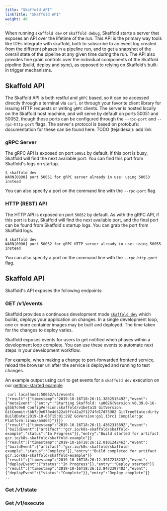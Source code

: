 ```yaml
---
title: "Skaffold API"
linkTitle: "Skaffold API"
weight: 40
---
```


When running `skaffold dev` or `skaffold debug`, Skaffold starts a server that exposes an API over the lifetime of the run.
This API is the primary way tools like IDEs integrate with skaffold, both to subscribe to an event log 
created from the different phases in a pipeline run, and to get a snapshot of the overall state of the pipeline at any given time during the run.
The API also provides fine grain controls over the individual components of the Skaffold
pipeline (build, deploy and sync), as opposed to relying on Skaffold’s built-in trigger mechanisms.


## Skaffold API 
The Skaffold API is both restful and `gRPC` based, so it can be accessed directly through a terminal via `curl`, or through your favorite client library for issuing HTTP requests or writing `gRPC` clients.
The server is hosted locally on the Skaffold host machine, and will serve by default on ports 50051 and 50052, though these ports can be configured through the `--rpc-port` and `--rpc-http-port` flags.
The server's protocol is based on protobufs: documentation for these can be found here. TODO (tejaldesai): add link

### gRPC Server

The gRPC API is exposed on port `50051` by default. If this port is busy, Skaffold will find the next available port. 
You can find this port from Skaffold's logs on startup.

```code
$ skaffold dev
WARN[0000] port 50051 for gRPC server already in use: using 50053 instead 
``` 
You can also specify a port on the command line with the `--rpc-port` flag.


### HTTP (REST) API  
The HTTP API is exposed on port `50052` by default. As with the gRPC API, if this port is busy, Skaffold will find the next available port, and the final port can be found from Skaffold's startup logs.
You can grab the port from Skaffold logs.

```code
$ skaffold dev
WARN[0000] port 50052 for gRPC HTTP server already in use: using 50055 instead 
``` 
You can also specify a port on the command line with the `--rpc-http-port` flag.


## Skaffold API
Skaffold's API exposes the following endpoints:

### GET /v1/events

Skaffold provides a continuous development mode [`skaffold dev`](../modes/#skaffold_dev) which builds, deploys
your application on changes. In a single development loop, one or more container images
may be built and deployed. The time taken for the changes to deploy varies.

Skaffold exposes events for users to get notified when phases within a development loop
complete. 
You can use these events to automate next steps in your development workflow. 

For example, when making a change to port-forwarded frontend service, reload the 
browser url after the service is deployed and running to test changes.

An example output using curl to get events for a `skaffold dev` execution on our [getting-started example](https://github.com/GoogleContainerTools/skaffold/tree/master/examples/getting-started)
```code
 curl localhost:50052/v1/events
{"result":{"timestamp":"2019-10-16T18:26:11.385251549Z","event":{"metaEvent":{"entry":"Starting Skaffold: \u0026{Version:v0.39.0-16-g5bb7c9e0 ConfigVersion:skaffold/v1beta15 GitVersion: GitCommit:5bb7c9e078e4d522a5ffc42a2f1274fd17d75902 GitTreeState:dirty BuildDate:2019-10-03T15:01:29Z GoVersion:go1.13rc1 Compiler:gc Platform:linux/amd64}"}}}}
{"result":{"timestamp":"2019-10-16T18:26:11.436231589Z","event":{"buildEvent":{"artifact":"gcr.io/k8s-skaffold/skaffold-example","status":"In Progress"}},"entry":"Build started for artifact gcr.io/k8s-skaffold/skaffold-example"}}
{"result":{"timestamp":"2019-10-16T18:26:12.010124246Z","event":{"buildEvent":{"artifact":"gcr.io/k8s-skaffold/skaffold-example","status":"Complete"}},"entry":"Build completed for artifact gcr.io/k8s-skaffold/skaffold-example"}}
{"result":{"timestamp":"2019-10-16T18:26:12.391721823Z","event":{"deployEvent":{"status":"In Progress"}},"entry":"Deploy started"}}
{"result":{"timestamp":"2019-10-16T18:26:12.847239740Z","event":{"deployEvent":{"status":"Complete"}},"entry":"Deploy complete"}}
..
```
### Get /v1/state


### Get /v1/execute
